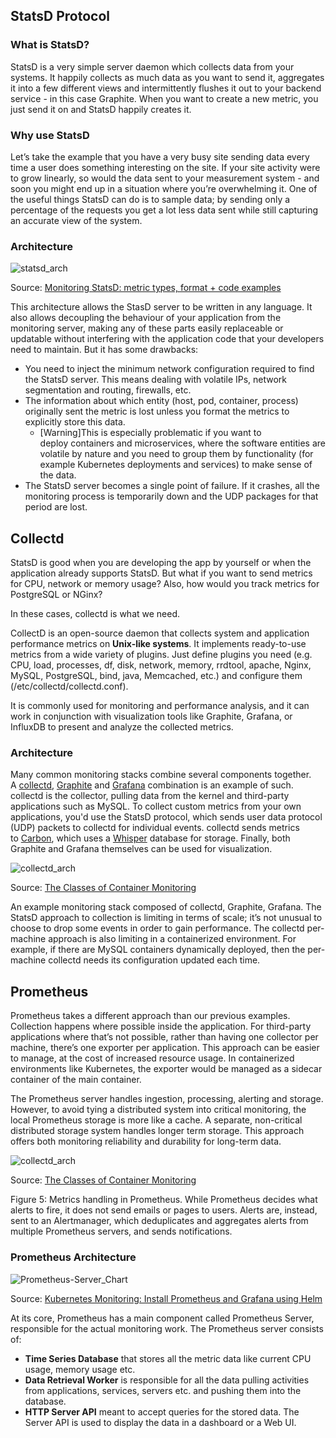 

## StatsD Protocol

### What is StatsD?

StatsD is a very simple server daemon which collects data from your systems. It happily collects as much data as you want to send it, aggregates it into a few different views and intermittently flushes it out to your backend service - in this case Graphite. When you want to create a new metric, you just send it on and StatsD happily creates it.

### Why use StatsD

Let’s take the example that you have a very busy site sending data every time a user does something interesting on the site. If your site activity were to grow linearly, so would the data sent to your measurement system - and soon you might end up in a situation where you’re overwhelming it. One of the useful things StatsD can do is to sample data; by sending only a percentage of the requests you get a lot less data sent while still capturing an accurate view of the system.

### Architecture

![statsd_arch](/img/tech-concepts/statsd_arch.png)

Source: [Monitoring StatsD: metric types, format + code examples](https://sysdig.com/blog/monitoring-statsd-metrics/)

This architecture allows the StasD server to be written in any language. It also allows decoupling the behaviour of your application from the monitoring server, making any of these parts easily replaceable or updatable without interfering with the application code that your developers need to maintain. But it has some drawbacks:

-   You need to inject the minimum network configuration required to find the StatsD server. This means dealing with volatile IPs, network segmentation and routing, firewalls, etc.
-   The information about which entity (host, pod, container, process) originally sent the metric is lost unless you format the metrics to explicitly store this data.
    - [Warning]This is especially problematic if you want to deploy containers and microservices, where the software entities are volatile by nature and you need to group them by functionality (for example Kubernetes deployments and services) to make sense of the data.
-   The StatsD server becomes a single point of failure. If it crashes, all the monitoring process is temporarily down and the UDP packages for that period are lost.

## Collectd

StatsD is good when you are developing the app by yourself or when the application already supports StatsD. But what if you want to send metrics for CPU, network or memory usage? Also, how would you track metrics for PostgreSQL or NGinx? 

In these cases, collectd is what we need. 

CollectD is an open-source daemon that collects system and application performance metrics on **Unix-like systems**. It implements ready-to-use metrics from a wide variety of plugins. Just define plugins you need (e.g. CPU, load, processes, df, disk, network, memory, rrdtool, apache, Nginx, MySQL, PostgreSQL, bind, java, Memcached, etc.) and configure them (/etc/collectd/collectd.conf). 

It is commonly used for monitoring and performance analysis, and it can work in conjunction with visualization tools like Graphite, Grafana, or InfluxDB to present and analyze the collected metrics.


### Architecture

Many common monitoring stacks combine several components together. A [collectd](https://collectd.org/), [Graphite](https://graphiteapp.org/) and [Grafana](http://grafana.org/) combination is an example of such. collectd is the collector, pulling data from the kernel and third-party applications such as MySQL. To collect custom metrics from your own applications, you'd use the StatsD protocol, which sends user data protocol (UDP) packets to collectd for individual events. collectd sends metrics to [Carbon](https://github.com/graphite-project/carbon), which uses a [Whisper](https://github.com/graphite-project/whisper) database for storage. Finally, both Graphite and Grafana themselves can be used for visualization.

![collectd_arch](/img/tech-concepts/collectd_arch.png)

Source: [The Classes of Container Monitoring](https://thenewstack.io/classes-container-monitoring/)

An example monitoring stack composed of collectd, Graphite, Grafana.
The StatsD approach to collection is limiting in terms of scale; it’s not unusual to choose to drop some events in order to gain performance. The collectd per-machine approach is also limiting in a containerized environment. For example, if there are MySQL containers dynamically deployed, then the per-machine collectd needs its configuration updated each time.


## Prometheus

Prometheus takes a different approach than our previous examples. Collection happens where possible inside the application. For third-party applications where that’s not possible, rather than having one collector per machine, there’s one exporter per application. This approach can be easier to manage, at the cost of increased resource usage. In containerized environments like Kubernetes, the exporter would be managed as a sidecar container of the main container. 

The Prometheus server handles ingestion, processing, alerting and storage. However, to avoid tying a distributed system into critical monitoring, the local Prometheus storage is more like a cache. A separate, non-critical distributed storage system handles longer term storage. This approach offers both monitoring reliability and durability for long-term data.

![collectd_arch](/img/tech-concepts/prometheus_arch.png)

Source: [The Classes of Container Monitoring](https://thenewstack.io/classes-container-monitoring/)

Figure 5: Metrics handling in Prometheus.
While Prometheus decides what alerts to fire, it does not send emails or pages to users. Alerts are, instead, sent to an Alertmanager, which deduplicates and aggregates alerts from multiple Prometheus servers, and sends notifications.

### Prometheus Architecture

![Prometheus-Server_Chart](/img/tech-concepts/Prometheus-Server_Chart.png)

Source: [Kubernetes Monitoring: Install Prometheus and Grafana using Helm](https://k21academy.com/docker-kubernetes/prometheus-grafana-monitoring/)

At its core, Prometheus has a main component called Prometheus Server, responsible for the actual monitoring work. The Prometheus server consists of:

- **Time Series Database** that stores all the metric data like current CPU usage, memory usage etc.
- **Data Retrieval Worker** is responsible for all the data pulling activities from applications, services, servers etc. and pushing them into the database.
- **HTTP Server API** meant to accept queries for the stored data. The Server API is used to display the data in a dashboard or a Web UI.